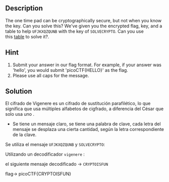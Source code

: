 
## Description

The one time pad can be cryptographically secure, but not when you know the key. Can you solve this? We've given you the encrypted flag, key, and a table to help `UFJKXQZQUNB` with the key of `SOLVECRYPTO`. Can you use this [table](https://jupiter.challenges.picoctf.org/static/1fd21547c154c678d2dab145c29f1d79/table.txt) to solve it?.

## Hint 

1. Submit your answer in our flag format. For example, if your answer was 'hello', you would submit 'picoCTF{HELLO}' as the flag.
2. Please use all caps for the message.

## Solution

El cifrado de Vigenere es un cifrado de sustitución parafilético, lo que significa que usa múltiples alfabetos de cigfrado, a diferencia del César que solo usa uno .

- Se tiene un mensaje claro, se tiene una palabra de clave, cada letra del mensaje se desplaza una cierta cantidad, según la letra correspondiente de la clave. 

Se utiliza el mensaje `UFJKXQZQUNB` y `SOLVECRYPTO`:

Utilizando un decodificador `vigenere` :

el siguiente mensaje decodificado -> `CRYPTOISFUN`

flag-> picoCTF{CRYPTOISFUN}